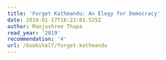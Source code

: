 ```yaml
---
title: 'Forget Kathmandu: An Elegy for Democracy'
date: 2019-01-17T16:23:01.525Z
author: Manjushree Thapa
read_year: '2019'
recommendation: '4'
url: /bookshelf/forget-kathmandu
---
```


